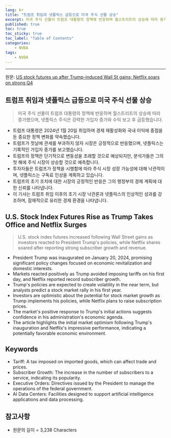 ```yaml
---
lang: kr
title: "트럼프 취임과 넷플릭스 급등으로 미국 주식 선물 상승"
excerpt: 미국 주식 선물이 트럼프 대통령의 정책에 반응하며 월스트리트의 상승에 따라 증가했으며, 넷플릭스 주식은 강력한 가입자 증가와 수익 보고 후 급등했습니다.
published: true
toc: true
toc_sticky: true
toc_label: "Table of Contents"
categories:
    - NVDA
tags:
    - NVDA
---
```


---

  원문: [US stock futures up after Trump-induced Wall St gains; Netflix soars on strong Q4](https://www.investing.com/news/stock-market-news/us-stock-futures-up-after-trumpinduced-wall-st-gains-netflix-soars-on-strong-q4-3823509)

## 트럼프 취임과 넷플릭스 급등으로 미국 주식 선물 상승

> 미국 주식 선물이 트럼프 대통령의 정책에 반응하며 월스트리트의 상승에 따라 증가했으며, 넷플릭스 주식은 강력한 가입자 증가와 수익 보고 후 급등했습니다.


- 트럼프 대통령은 2024년 1월 20일 취임하며 경제 재활성화와 국내 이익에 중점을 둔 중요한 정책 변화를 약속했습니다.
- 트럼프가 첫날에 관세를 부과하지 않자 시장은 긍정적으로 반응했으며, 넷플릭스는 기록적인 가입자 증가를 보고했습니다.
- 트럼프의 정책은 단기적으로 변동성을 초래할 것으로 예상되지만, 분석가들은 그의 첫 해에 주식 시장이 상승할 것으로 예측합니다.
- 투자자들은 트럼프가 정책을 시행함에 따라 주식 시장 성장 가능성에 대해 낙관적이며, 넷플릭스는 구독료 인상을 계획하고 있습니다.
- 트럼프의 초기 조치에 대한 시장의 긍정적인 반응은 그의 행정부의 경제 계획에 대한 신뢰를 나타냅니다.
- 이 기사는 트럼프 취임 이후의 초기 시장 낙관론과 넷플릭스의 인상적인 성과를 강조하며, 잠재적으로 유리한 경제 환경을 나타냅니다.

## U.S. Stock Index Futures Rise as Trump Takes Office and Netflix Surges

> U.S. stock index futures increased following Wall Street gains as investors reacted to President Trump's policies, while Netflix shares soared after reporting strong subscriber growth and revenue.


- President Trump was inaugurated on January 20, 2024, promising significant policy changes focused on economic revitalization and domestic interests.
- Markets reacted positively as Trump avoided imposing tariffs on his first day, and Netflix reported record subscriber growth.
- Trump's policies are expected to create volatility in the near term, but analysts predict a stock market rally in his first year.
- Investors are optimistic about the potential for stock market growth as Trump implements his policies, while Netflix plans to raise subscription prices.
- The market's positive response to Trump's initial actions suggests confidence in his administration's economic agenda.
- The article highlights the initial market optimism following Trump's inauguration and Netflix's impressive performance, indicating a potentially favorable economic environment.

## Keywords

- Tariff: A tax imposed on imported goods, which can affect trade and prices.
- Subscriber Growth: The increase in the number of subscribers to a service, indicating its popularity.
- Executive Orders: Directives issued by the President to manage the operations of the federal government.
- AI Data Centers: Facilities designed to support artificial intelligence applications and data processing.

## 참고사항

- 원문의 길이 = 3,238 Characters

